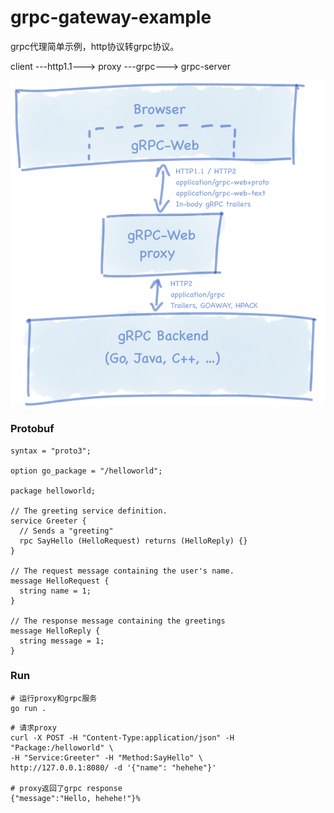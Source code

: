 # grpc-gateway-example

grpc代理简单示例，http协议转grpc协议。

client ---http1.1---> proxy ---grpc---> grpc-server

![alt text](./doc/img/grpc-web-proxy.png "grpc gateway")

### Protobuf
````
syntax = "proto3";

option go_package = "/helloworld";

package helloworld;

// The greeting service definition.
service Greeter {
  // Sends a "greeting"
  rpc SayHello (HelloRequest) returns (HelloReply) {}
}

// The request message containing the user's name.
message HelloRequest {
  string name = 1;
}

// The response message containing the greetings
message HelloReply {
  string message = 1;
}
````

### Run
```` shell
# 运行proxy和grpc服务
go run .
````


```` shell
# 请求proxy
curl -X POST -H "Content-Type:application/json" -H "Package:/helloworld" \
-H "Service:Greeter" -H "Method:SayHello" \
http://127.0.0.1:8080/ -d '{"name": "hehehe"}' 

# proxy返回了grpc response
{"message":"Hello, hehehe!"}%   
````

